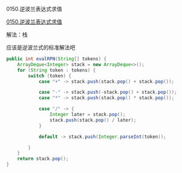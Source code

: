 0150.逆波兰表达式求值

[0150.逆波兰表达式求值
](https://leetcode-cn.com/problems/evaluate-reverse-polish-notation/)

解法：栈

应该是逆波兰式的标准解法吧



```java
public int evalRPN(String[] tokens) {
    ArrayDeque<Integer> stack = new ArrayDeque<>();
    for (String token : tokens) {
        switch (token) {
            case "+" -> stack.push(stack.pop() + stack.pop());

            case "-" -> stack.push(-stack.pop() + stack.pop());
            case "*" -> stack.push(stack.pop() * stack.pop());

            case "/" -> {
                Integer later = stack.pop();
                stack.push(stack.pop() / later);
            }

            default -> stack.push(Integer.parseInt(token));

        }
    }
    return stack.pop();
}
```

